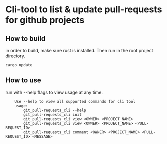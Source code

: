 # Cli-tool to list & update pull-requests for github projects

## How to build
in order to build, make sure rust is installed.
Then run in the root project directory.
```shell
cargo update
```

## How to use
run with --help flags to view usage at any time.

```
    Use --help to view all supported commands for cli tool
    usage:
        git_pull-requests_cli --help
        git_pull-requests_cli init
        git_pull-requests_cli view <OWNER> <PROJECT_NAME>
        git_pull-requests_cli view <OWNER> <PROJECT_NAME> <PULL-REQUEST_ID>
        git_pull-requests_cli comment <OWNER> <PROJECT_NAME> <PULL-REQUEST_ID> <MESSAGE>
```

